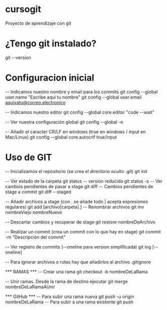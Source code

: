 # cursogit
Proyecto de aprendizaje con git

# ¿Tengo git instalado?
git --version

# Configuracion inicial
-- Indicamos nuestro nombre y email para los commits
git config --global user.name "Escribe aqui tu nombre"
git config --global user.email aquivatu@correo.electronico

-- Indicamos nuestro editor
git config --global core.editor "code --wait"

-- Ver nuestra configuración global
git config --global -e

-- Añadir el caracter CR/LF en windows (true en windows / input en Mac/Linux)
git config --global core.autocrlf true/input

# Uso de GIT
-- Inicializamos el repositorio (se crea el directorio oculto .git)
git init

-- Ver estado de la carpeta
git status
-- version reducida
git status -s
-- Ver cambios pendientes de pasar a stage
git diff
-- Cambios pendientes de stage a commit
git diff --staged

-- Añadir archivos a stage (con . se añade todo | acepta expresiones regulares)
git add [archivo|carpeta|.]
-- Renombrar archivos
git mv nombreViejo nombreNuevo

-- Descartar cambios y recuperar de stage
git restore nombreDeArchivo

-- Realizar un commit (crea un commit con lo que hay en stage)
git commit -m "Descripción del commit"

-- Ver registro de commits (--oneline para version simplificada)
git log [--oneline]

-- Para ignorar archivos o rutas hay que añadirlos al archivo .gitignore

*** RAMAS ***
-- Crear una rama
git checkout -b nombreDeLaRama

-- Unir ramas. Desde la rama de destino ejecutar
git merge nombreDeLaRamaAUnir

*** GitHub ***
-- Para subir una rama nueva
git push -u origin nombreDeLaRama
-- Para subir a una rama existente
git push